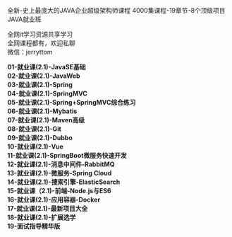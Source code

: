 全新-史上最庞大的JAVA企业超级架构师课程 4000集课程-19章节-8个顶级项目JAVA就业班

全网it学习资源共享学习<br>全网课程都有，欢迎私聊<br>微信：jerryttom<br>

<strong>01-就业课(2.1)-JavaSE基础</strong><br> <strong>02-就业课(2.1)-JavaWeb</strong><br> <strong>03-就业课(2.1)-Spring</strong><br> <strong>04-就业课(2.1)-SpringMVC</strong><br> <strong>05-就业课(2.1)-Spring+SpringMVC综合练习</strong><br> <strong>06-就业课(2.1)-Mybatis</strong><br> <strong>07-就业课(2.1)-Maven高级</strong><br> <strong>08-就业课(2.1)-Git</strong><br> <strong>09-就业课(2.1)-Dubbo</strong><br> <strong>10-就业课(2.1)-Vue</strong><br> <strong>11-就业课(2.1)-SpringBoot微服务快速开发</strong><br> <strong>12-就业课(2.1)-消息中间件-RabbitMQ</strong><br> <strong>13-就业课(2.1)-微服务-Spring Cloud</strong><br> <strong>14-就业课(2.1)-搜索引擎-ElasticSearch</strong><br> <strong>15-就业课（2.1)-前端-Node.js与ES6</strong><br> <strong>16-就业课(2.1)-应用容器-Docker</strong><br> <strong>17-就业课(2.1)-最新项目大全</strong><br> <strong>18-就业课(2.1)-扩展选学</strong><br> <strong>19-面试指导精华版</strong>